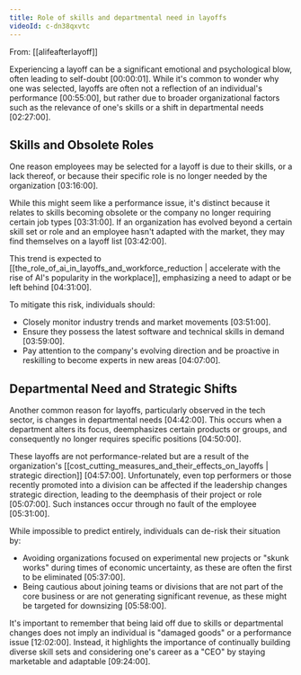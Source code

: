 ```yaml
---
title: Role of skills and departmental need in layoffs
videoId: c-dn38qxvtc
---
```


From: [[alifeafterlayoff]] <br/> 

Experiencing a layoff can be a significant emotional and psychological blow, often leading to self-doubt <a class="yt-timestamp" data-t="00:00:01">[00:00:01]</a>. While it's common to wonder why one was selected, layoffs are often not a reflection of an individual's performance <a class="yt-timestamp" data-t="00:55:00">[00:55:00]</a>, but rather due to broader organizational factors such as the relevance of one's skills or a shift in departmental needs <a class="yt-timestamp" data-t="02:27:00">[02:27:00]</a>.

## Skills and Obsolete Roles

One reason employees may be selected for a layoff is due to their skills, or a lack thereof, or because their specific role is no longer needed by the organization <a class="yt-timestamp" data-t="03:16:00">[03:16:00]</a>.

While this might seem like a performance issue, it's distinct because it relates to skills becoming obsolete or the company no longer requiring certain job types <a class="yt-timestamp" data-t="03:31:00">[03:31:00]</a>. If an organization has evolved beyond a certain skill set or role and an employee hasn't adapted with the market, they may find themselves on a layoff list <a class="yt-timestamp" data-t="03:42:00">[03:42:00]</a>.

This trend is expected to [[the_role_of_ai_in_layoffs_and_workforce_reduction | accelerate with the rise of AI's popularity in the workplace]], emphasizing a need to adapt or be left behind <a class="yt-timestamp" data-t="04:31:00">[04:31:00]</a>.

To mitigate this risk, individuals should:
*   Closely monitor industry trends and market movements <a class="yt-timestamp" data-t="03:51:00">[03:51:00]</a>.
*   Ensure they possess the latest software and technical skills in demand <a class="yt-timestamp" data-t="03:59:00">[03:59:00]</a>.
*   Pay attention to the company's evolving direction and be proactive in reskilling to become experts in new areas <a class="yt-timestamp" data-t="04:07:00">[04:07:00]</a>.

## Departmental Need and Strategic Shifts

Another common reason for layoffs, particularly observed in the tech sector, is changes in departmental needs <a class="yt-timestamp" data-t="04:42:00">[04:42:00]</a>. This occurs when a department alters its focus, deemphasizes certain products or groups, and consequently no longer requires specific positions <a class="yt-timestamp" data-t="04:50:00">[04:50:00]</a>.

These layoffs are not performance-related but are a result of the organization's [[cost_cutting_measures_and_their_effects_on_layoffs | strategic direction]] <a class="yt-timestamp" data-t="04:57:00">[04:57:00]</a>. Unfortunately, even top performers or those recently promoted into a division can be affected if the leadership changes strategic direction, leading to the deemphasis of their project or role <a class="yt-timestamp" data-t="05:07:00">[05:07:00]</a>. Such instances occur through no fault of the employee <a class="yt-timestamp" data-t="05:31:00">[05:31:00]</a>.

While impossible to predict entirely, individuals can de-risk their situation by:
*   Avoiding organizations focused on experimental new projects or "skunk works" during times of economic uncertainty, as these are often the first to be eliminated <a class="yt-timestamp" data-t="05:37:00">[05:37:00]</a>.
*   Being cautious about joining teams or divisions that are not part of the core business or are not generating significant revenue, as these might be targeted for downsizing <a class="yt-timestamp" data-t="05:58:00">[05:58:00]</a>.

It's important to remember that being laid off due to skills or departmental changes does not imply an individual is "damaged goods" or a performance issue <a class="yt-timestamp" data-t="12:02:00">[12:02:00]</a>. Instead, it highlights the importance of continually building diverse skill sets and considering one's career as a "CEO" by staying marketable and adaptable <a class="yt-timestamp" data-t="09:24:00">[09:24:00]</a>.